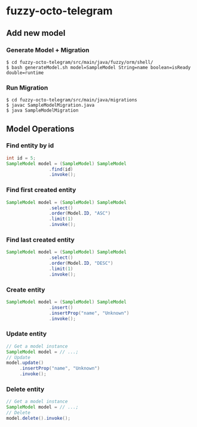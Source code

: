 # fuzzy-octo-telegram

## Add new model

### Generate Model + Migration
```
$ cd fuzzy-octo-telegram/src/main/java/fuzzy/orm/shell/
$ bash generateModel.sh model=SampleModel String=name boolean=isReady double=runtime
```

### Run Migration
```
$ cd fuzzy-octo-telegram/src/main/java/migrations
$ javac SampleModelMigration.java
$ java SampleModelMigration
```

## Model Operations

### Find entity by id

```java
int id = 5;
SampleModel model = (SampleModel) SampleModel
                .find(id)
                .invoke();
```

### Find first created entity

```java
SampleModel model = (SampleModel) SampleModel
                .select()
                .order(Model.ID, "ASC")
                .limit(1)
                .invoke();
```

### Find last created entity

```java
SampleModel model = (SampleModel) SampleModel
                .select()
                .order(Model.ID, "DESC")
                .limit(1)
                .invoke();
```

### Create entity

```java
SampleModel model = (SampleModel) SampleModel
                .insert()
                .insertProp("name", "Unknown")
                .invoke();
```

### Update entity

```java
// Get a model instance
SampleModel model = // ...;
// Update                
model.update()
     .insertProp("name", "Unknown")
     .invoke();
```

### Delete entity

```java
// Get a model instance
SampleModel model = // ...;
// Delete                
model.delete().invoke();
```
